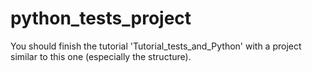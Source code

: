 # python_tests_project

You should finish the tutorial 'Tutorial_tests_and_Python' with a project similar to this one (especially the structure).
